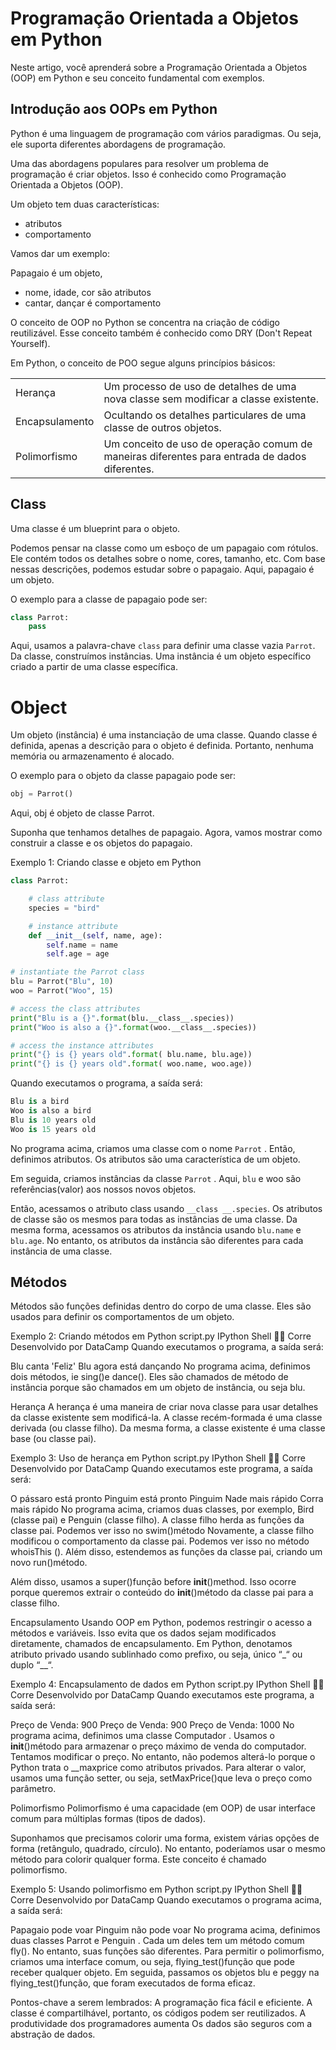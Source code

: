 # Programação Orientada a Objetos em Python

Neste artigo, você aprenderá sobre a Programação Orientada a Objetos (OOP) em Python e seu conceito fundamental com exemplos.

## Introdução aos OOPs em Python

Python é uma linguagem de programação com vários paradigmas. Ou seja, ele suporta diferentes abordagens de programação.

Uma das abordagens populares para resolver um problema de programação é criar objetos. Isso é conhecido como Programação Orientada a Objetos (OOP).

Um objeto tem duas características:

- atributos
- comportamento

Vamos dar um exemplo:

Papagaio é um objeto,
- nome, idade, cor são atributos
- cantar, dançar é comportamento

O conceito de OOP no Python se concentra na criação de código reutilizável. Esse conceito também é conhecido como DRY (Don't Repeat Yourself).

Em Python, o conceito de POO segue alguns princípios básicos:

| | |
| --- | --- |
| Herança | Um processo de uso de detalhes de uma nova classe sem modificar a classe existente. |
| Encapsulamento | Ocultando os detalhes particulares de uma classe de outros objetos. |
| Polimorfismo | Um conceito de uso de operação comum de maneiras diferentes para entrada de dados diferentes. |

## Class

Uma classe é um blueprint para o objeto.

Podemos pensar na classe como um esboço de um papagaio com rótulos. Ele contém todos os detalhes sobre o nome, cores, tamanho, etc. Com base nessas descrições, podemos estudar sobre o papagaio. Aqui, papagaio é um objeto.

O exemplo para a classe de papagaio pode ser:

```py
class Parrot:
    pass
```

Aqui, usamos a palavra-chave `class` para definir uma classe vazia `Parrot`. Da classe, construímos instâncias. Uma instância é um objeto específico criado a partir de uma classe específica.

# Object

Um objeto (instância) é uma instanciação de uma classe. Quando classe é definida, apenas a descrição para o objeto é definida. Portanto, nenhuma memória ou armazenamento é alocado.

O exemplo para o objeto da classe papagaio pode ser:

```py
obj = Parrot()
```

Aqui, obj é objeto de classe Parrot.

Suponha que tenhamos detalhes de papagaio. Agora, vamos mostrar como construir a classe e os objetos do papagaio.

Exemplo 1: Criando classe e objeto em Python

```py
class Parrot:

    # class attribute
    species = "bird"

    # instance attribute
    def __init__(self, name, age):
        self.name = name
        self.age = age

# instantiate the Parrot class
blu = Parrot("Blu", 10)
woo = Parrot("Woo", 15)

# access the class attributes
print("Blu is a {}".format(blu.__class__.species))
print("Woo is also a {}".format(woo.__class__.species))

# access the instance attributes
print("{} is {} years old".format( blu.name, blu.age))
print("{} is {} years old".format( woo.name, woo.age))
```

Quando executamos o programa, a saída será:

```py
Blu is a bird
Woo is also a bird
Blu is 10 years old
Woo is 15 years old
```

No programa acima, criamos uma classe com o nome `Parrot` . Então, definimos atributos. Os atributos são uma característica de um objeto.

Em seguida, criamos instâncias da classe `Parrot` . Aqui, `blu` e woo são referências(valor) aos nossos novos objetos.

Então, acessamos o atributo class usando `__class __.species`. Os atributos de classe são os mesmos para todas as instâncias de uma classe. Da mesma forma, acessamos os atributos da instância usando `blu.name` e `blu.age`. No entanto, os atributos da instância são diferentes para cada instância de uma classe.

## Métodos

Métodos são funções definidas dentro do corpo de uma classe. Eles são usados ​​para definir os comportamentos de um objeto.

Exemplo 2: Criando métodos em Python
script.py
IPython Shell

Corre
Desenvolvido por DataCamp
Quando executamos o programa, a saída será:

Blu canta 'Feliz'
Blu agora está dançando
No programa acima, definimos dois métodos, ie sing()e dance(). Eles são chamados de método de instância porque são chamados em um objeto de instância, ou seja blu.

Herança
A herança é uma maneira de criar nova classe para usar detalhes da classe existente sem modificá-la. A classe recém-formada é uma classe derivada (ou classe filho). Da mesma forma, a classe existente é uma classe base (ou classe pai).

Exemplo 3: Uso de herança em Python
script.py
IPython Shell

Corre
Desenvolvido por DataCamp
Quando executamos este programa, a saída será:

O pássaro está pronto
Pinguim está pronto
Pinguim
Nade mais rápido
Corra mais rápido
No programa acima, criamos duas classes, por exemplo, Bird (classe pai) e Penguin (classe filho). A classe filho herda as funções da classe pai. Podemos ver isso no swim()método Novamente, a classe filho modificou o comportamento da classe pai. Podemos ver isso no método whoisThis (). Além disso, estendemos as funções da classe pai, criando um novo run()método.

Além disso, usamos a super()função before __init__()method. Isso ocorre porque queremos extrair o conteúdo do __init__()método da classe pai para a classe filho.

Encapsulamento
Usando OOP em Python, podemos restringir o acesso a métodos e variáveis. Isso evita que os dados sejam modificados diretamente, chamados de encapsulamento. Em Python, denotamos atributo privado usando sublinhado como prefixo, ou seja, único “_“ ou duplo “__“.

Exemplo 4: Encapsulamento de dados em Python
script.py
IPython Shell

Corre
Desenvolvido por DataCamp
Quando executamos este programa, a saída será:

Preço de Venda: 900
Preço de Venda: 900
Preço de Venda: 1000
No programa acima, definimos uma classe Computador . Usamos o __init__()método para armazenar o preço máximo de venda do computador. Tentamos modificar o preço. No entanto, não podemos alterá-lo porque o Python trata o __maxprice como atributos privados. Para alterar o valor, usamos uma função setter, ou seja, setMaxPrice()que leva o preço como parâmetro.

Polimorfismo
Polimorfismo é uma capacidade (em OOP) de usar interface comum para múltiplas formas (tipos de dados).

Suponhamos que precisamos colorir uma forma, existem várias opções de forma (retângulo, quadrado, círculo). No entanto, poderíamos usar o mesmo método para colorir qualquer forma. Este conceito é chamado polimorfismo.

Exemplo 5: Usando polimorfismo em Python
script.py
IPython Shell

Corre
Desenvolvido por DataCamp
Quando executamos o programa acima, a saída será:

Papagaio pode voar
Pinguim não pode voar
No programa acima, definimos duas classes Parrot e Penguin . Cada um deles tem um método comum fly(). No entanto, suas funções são diferentes. Para permitir o polimorfismo, criamos uma interface comum, ou seja, flying_test()função que pode receber qualquer objeto. Em seguida, passamos os objetos blu e peggy na flying_test()função, que foram executados de forma eficaz.

Pontos-chave a serem lembrados:
A programação fica fácil e eficiente.
A classe é compartilhável, portanto, os códigos podem ser reutilizados.
A produtividade dos programadores aumenta
Os dados são seguros com a abstração de dados.